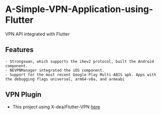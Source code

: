 # A-Simple-VPN-Application-using-Flutter
VPN API integrated with Flutter

## Features 
    - Strongswan, which supports the ikev2 protocol, built the Android component.
    - NEVPNManager integrated the iOS component.
    - Support for the most recent Google Play Multi-ABIS apk. Apps with the debugging flags universal, arm64-v8a, and armeabi

## VPN Plugin 
  - This project using X-dea/Flutter-VPN [here](https://github.com/X-dea/Flutter_VPN)
